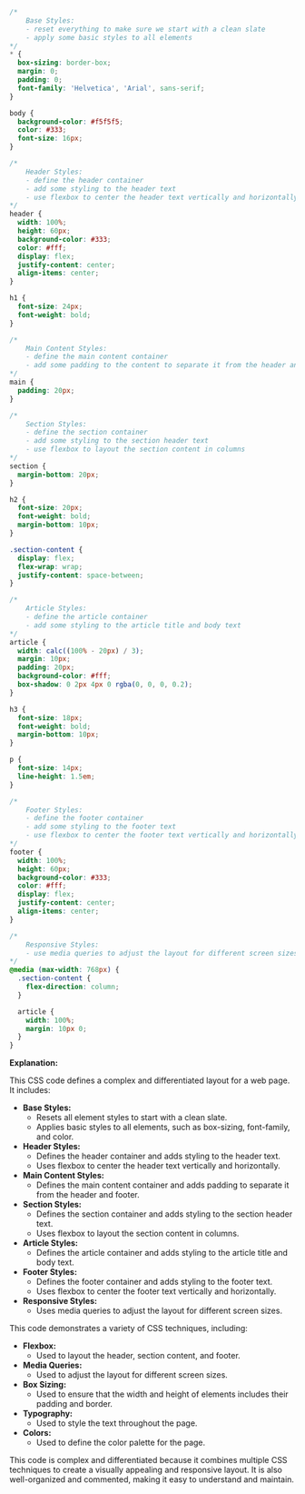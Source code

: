 ```css
/*
    Base Styles:
    - reset everything to make sure we start with a clean slate
    - apply some basic styles to all elements
*/
* {
  box-sizing: border-box;
  margin: 0;
  padding: 0;
  font-family: 'Helvetica', 'Arial', sans-serif;
}

body {
  background-color: #f5f5f5;
  color: #333;
  font-size: 16px;
}

/*
    Header Styles:
    - define the header container
    - add some styling to the header text
    - use flexbox to center the header text vertically and horizontally
*/
header {
  width: 100%;
  height: 60px;
  background-color: #333;
  color: #fff;
  display: flex;
  justify-content: center;
  align-items: center;
}

h1 {
  font-size: 24px;
  font-weight: bold;
}

/*
    Main Content Styles:
    - define the main content container
    - add some padding to the content to separate it from the header and footer
*/
main {
  padding: 20px;
}

/*
    Section Styles:
    - define the section container
    - add some styling to the section header text
    - use flexbox to layout the section content in columns
*/
section {
  margin-bottom: 20px;
}

h2 {
  font-size: 20px;
  font-weight: bold;
  margin-bottom: 10px;
}

.section-content {
  display: flex;
  flex-wrap: wrap;
  justify-content: space-between;
}

/*
    Article Styles:
    - define the article container
    - add some styling to the article title and body text
*/
article {
  width: calc((100% - 20px) / 3);
  margin: 10px;
  padding: 20px;
  background-color: #fff;
  box-shadow: 0 2px 4px 0 rgba(0, 0, 0, 0.2);
}

h3 {
  font-size: 18px;
  font-weight: bold;
  margin-bottom: 10px;
}

p {
  font-size: 14px;
  line-height: 1.5em;
}

/*
    Footer Styles:
    - define the footer container
    - add some styling to the footer text
    - use flexbox to center the footer text vertically and horizontally
*/
footer {
  width: 100%;
  height: 60px;
  background-color: #333;
  color: #fff;
  display: flex;
  justify-content: center;
  align-items: center;
}

/*
    Responsive Styles:
    - use media queries to adjust the layout for different screen sizes
*/
@media (max-width: 768px) {
  .section-content {
    flex-direction: column;
  }

  article {
    width: 100%;
    margin: 10px 0;
  }
}
```

**Explanation:**

This CSS code defines a complex and differentiated layout for a web page. It includes:

* **Base Styles:**
  - Resets all element styles to start with a clean slate.
  - Applies basic styles to all elements, such as box-sizing, font-family, and color.
* **Header Styles:**
  - Defines the header container and adds styling to the header text.
  - Uses flexbox to center the header text vertically and horizontally.
* **Main Content Styles:**
  - Defines the main content container and adds padding to separate it from the header and footer.
* **Section Styles:**
  - Defines the section container and adds styling to the section header text.
  - Uses flexbox to layout the section content in columns.
* **Article Styles:**
  - Defines the article container and adds styling to the article title and body text.
* **Footer Styles:**
  - Defines the footer container and adds styling to the footer text.
  - Uses flexbox to center the footer text vertically and horizontally.
* **Responsive Styles:**
  - Uses media queries to adjust the layout for different screen sizes.

This code demonstrates a variety of CSS techniques, including:

* **Flexbox:**
  - Used to layout the header, section content, and footer.
* **Media Queries:**
  - Used to adjust the layout for different screen sizes.
* **Box Sizing:**
  - Used to ensure that the width and height of elements includes their padding and border.
* **Typography:**
  - Used to style the text throughout the page.
* **Colors:**
  - Used to define the color palette for the page.

This code is complex and differentiated because it combines multiple CSS techniques to create a visually appealing and responsive layout. It is also well-organized and commented, making it easy to understand and maintain.
